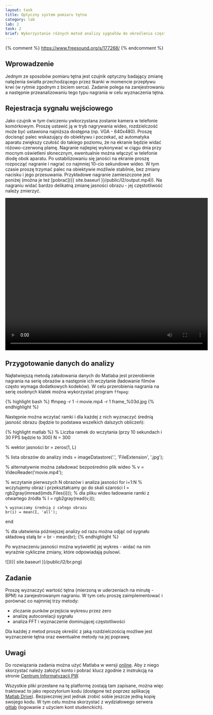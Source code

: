```yaml
---
layout: task
title: Optyczny system pomiaru tętna
category: lab
lab: 2
task: 2
brief: Wykorzystanie różnych metod analizy sygnałów do określenia częstotliwości bicia serca.
---
```


{% comment %} https://www.freesound.org/s/177268/ {% endcomment %}

## Wprowadzenie

Jednym ze sposobów pomiaru tętna jest czujnik optyczny badający zmianę natężenia światła przechodzącego przez tkanki w momencie przepływu krwi (w rytmie zgodnym z biciem serca).
Zadanie polega na zarejestrowaniu a następnie przeanalizowaniu tego typu nagrania w celu wyznaczenia tętna.

## Rejestracja sygnału wejściowego

Jako czujnik w tym ćwiczeniu ywkorzystana zostanie kamera w telefonie komórkowym. Proszę ustawić ją w tryb nagrywania wideo, rozdzielczość może być ustawiona najniższa dostępna
(np. VGA - 640x480). Proszę docisnąć palec wskazujący do obiektywu i poczekać, aż automatyka aparatu zwiększy czułość do takiego poziomu, że na ekranie będzie widać różowo-czerwoną
plamę. Nagranie najlepiej wykonywać w ciągu dnia przy mocnym oświetleni słonecznym, ewentualnie można włączyć w telefonie diodę obok aparatu. Po ustabilizowaniu się janości na ekranie
proszę rozpocząć nagranie i nagrać co najmniej 10-cio sekundowe wideo. W tym czasie proszę trzymać palec na obiektywie możliwie stabilnie, bez zmiany nacisku i jego przesuwania.
Przykładowe nagranie zamieszczone jest poniżej (można je też [pobrać]({{ site.baseurl }}/public/l2/output.mp4)). Na nagraniu widać bardzo delikatną zmianę jasności obrazu - jej częstotliwość
należy zmierzyć.

<video autoplay="autoplay" loop="loop" width="640" height="480" controls>
  <source src="{{ site.baseurl }}/public/l2/output.mp4" type="video/mp4">
</video>

## Przygotowanie danych do analizy

Najłatwiejszą metodą załadowania danych do Matlaba jest przerobienie nagrania na serię obrazów a następnie ich wczytanie (ładowanie filmów często wymaga dodatkowych kodeków).
W celu przerobienia nagrania na serię osobnych klatek można wykorzystać program `ffmpeg`:

{% highlight bash %}
ffmpeg -r 1 -i movie.mp4 -r 1 frame_%03d.jpg
{% endhighlight %}

Następnie można wczytać ramki i dla każdej z nich wyznaczyć średnią jasność obrazu (będzie to podstawa wszelkich dalszych obliczeń):

{% highlight matlab %}
% Liczba ramek do wczytania (przy 10 sekundach i 30 FPS będzie to 300)
N = 300

% wektor jasności
br = zeros(1, L)

% lista obrazów do analizy
imds = imageDatastore('.', 'FileExtension', '.jpg');

% alternatywnie można załadować bezpośrednio plik wideo
% v = VideoReader('movie.mp4');


% wczytanie pierwszych N obrazów i analiza jasności
for i=1:N
    % wczytujemy obraz i przekształcamy go do skali szarości
    I = rgb2gray(imread(imds.Files{i}));
    % dla pliku wideo ładowanie ramki z otwartego źródła
    % I = rgb2gray(read(v,i));

    % wyznaczamy średnią z całego obrazu
    br(i) = mean(I, 'all');
end

% dla ułatwienia późniejszej analizy od razu można odjąć od sygnału składową stałą
br = br - mean(br);
{% endhighlight %}

Po wyznaczeniu jasności można wyświetlić jej wykres - widać na nim wyraźnie cykliczne zmiany, które odpowiadają pulsowi.

![]({{ site.baseurl }}/public/l2/br.png)

## Zadanie

Proszę wyznaczyć wartość tętna (mierzoną w uderzeniach na minutę - BPM) na zarejestrowanym nagraniu. W tym celu proszę zaimplementować i porównać co najmniej trzy metody:

   - zliczanie punków przejścia wykresu przez zero
   - analizę autocorelacji sygnału
   - analiza FFT i wyznaczenie dominującej częstotliwości

Dla każdej z metod proszę określić z jaką rozdzielczością możliwe jest wyznaczenie tętna oraz ewentualne metody na jej poprawę. 


## Uwagi

Do rozwiązania zadania można użyć Matlaba w wersji [online](https://uk.mathworks.com/products/matlab-online.html). Aby z niego skorzystać należy założyć konto i pobrać klucz zgodnie z instrukcją na stronie [Centrum Informatyzacji PW](https://www.ci.pw.edu.pl/Uslugi/Dystrybucja-oprogramowania/Oprogramowanie-inzynierskie/MATLAB).

Wszystkie pliki przesłane na tę platformę zostają tam zapisane, można więc traktować to jako repozytorium kodu (dostępne też poprzez aplikację [Matlab Drive](https://drive.matlab.com/)). Bezpieczniej jest jednak zrobić sobie jeszcze jedną kopię swojego kodu. W tym celu można skorzystać z wydziałowego serwera [gitlab](https://gitlab-stud.elka.pw.edu.pl/) (logowanie z użyciem kont studenckich).


